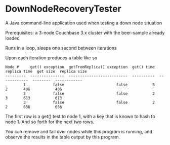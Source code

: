 # DownNodeRecoveryTester
A Java command-line application used when testing a down node situation

Prerequisites: a 3-node Couchbase 3.x cluster with the beer-sample already loaded

Runs in a loop, sleeps one second between iterations

Upon each iteration produces a table like so

    Node #     get() exception  getFromReplica() exception  get() time  replica time  get size  replica size
    ---------  ---------------  --------------------------  ----------  ------------  --------  ------------
            1            false                       false           3             2       406           406
            2            false                       false           2             3       613           613
            3            false                       false           2             2       656           656

The first row is a get() test to node 1, with a key that is known to hash to node 1.  And so forth for the next two rows.

You can remove and fail over nodes while this program is running, and observe the results in the table output by this program.

